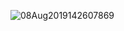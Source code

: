 ![08Aug2019142607869](https://user-images.githubusercontent.com/79887249/138050346-06bb1a11-3a28-41c0-906d-f319639a0738.jpeg)
